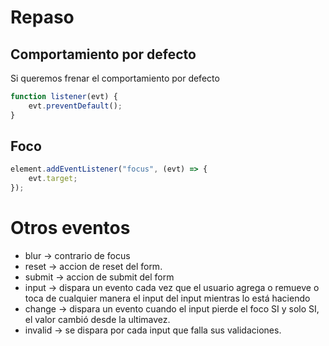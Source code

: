 # Repaso

## Comportamiento por defecto

Si queremos frenar el comportamiento por defecto

```js
function listener(evt) {
    evt.preventDefault();
}
```

## Foco

```js
element.addEventListener("focus", (evt) => {
    evt.target;
});
```

# Otros eventos

-   blur -> contrario de focus
-   reset -> accion de reset del form.
-   submit -> accion de submit del form
-   input -> dispara un evento cada vez que el usuario agrega o remueve o toca de cualquier manera el input del input mientras lo está haciendo
-   change -> dispara un evento cuando el input pierde el foco SI y solo SI, el valor cambió desde la ultimavez.
-   invalid -> se dispara por cada input que falla sus validaciones.

